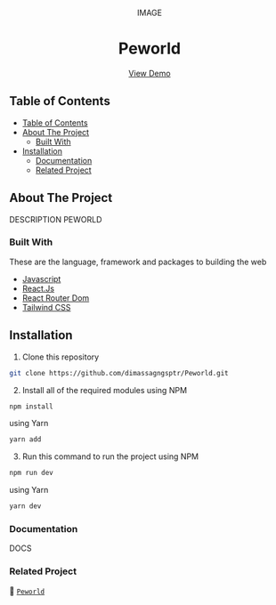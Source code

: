 <br />
  <div align="center">
   IMAGE
  <br />
  <h1>Peworld</h1>
    <a href="https://dimas-peworld.vercel.app/" target="_blank">View Demo</a>
  </div>

  ## Table of Contents

- [Table of Contents](#table-of-contents)
- [About The Project](#about-the-project)
  - [Built With](#built-with)
- [Installation](#installation)
  - [Documentation](#documentation)
  - [Related Project](#related-project)
 
## About The Project

DESCRIPTION PEWORLD

### Built With
These are the language, framework and packages to building the web

- [Javascript](https://nodejs.org/en)
- [React.Js](https://react.dev/)
- [React Router Dom](https://reactrouter.com/en/main)
- [Tailwind CSS](https://tailwindcss.com/)

## Installation
1. Clone this repository

```sh
git clone https://github.com/dimassagngsptr/Peworld.git
```

2. Install all of the required modules
using NPM
```sh
npm install
```
using Yarn
```sh
yarn add
```

3. Run this command to run the project
using NPM
```sh
npm run dev
```
using Yarn
```sh
yarn dev
```


### Documentation

DOCS

### Related Project
:rocket: [`Peworld`](https://github.com/dimassagngsptr/Peworld)

